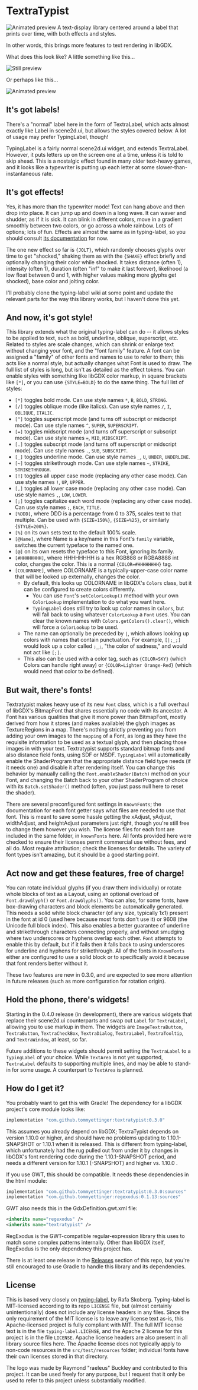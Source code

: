 # TextraTypist
![Animated preview](images/logo_animated.gif)
A text-display library centered around a label that prints over time, with both effects and styles.

In other words, this brings more features to text rendering in libGDX.

What does this look like? A little something like this...

![Still preview](https://i.imgur.com/DOZ222M.png)

Or perhaps like this...

![Animated preview](images/preview.gif)

## It's got labels!

There's a "normal" label here in the form of TextraLabel, which acts almost exactly like Label in scene2d.ui, but
allows the styles covered below. A lot of usage may prefer TypingLabel, though!

TypingLabel is a fairly normal scene2d.ui widget, and extends TextraLabel. However, it puts letters up on
the screen one at a time, unless it is told to skip ahead. This is a nostalgic effect found in many older text-heavy
games, and it looks like a typewriter is putting up each letter at some slower-than-instantaneous rate.

## It's got effects!

Yes, it has more than the typewriter mode! Text can hang above and then drop into place. It can jump up and down in a
long wave. It can waver and shudder, as if it is sick. It can blink in different colors, move in a gradient smoothly
between two colors, or go across a whole rainbow. Lots of options; lots of fun. Effects are almost the same as in
typing-label, so you should consult [its documentation](https://github.com/rafaskb/typing-label/wiki/Examples) for now.

The one new effect so far is `{JOLT}`, which randomly chooses glyphs over time to get "shocked," shaking them as with
the `{SHAKE}` effect briefly and optionally changing their color while shocked. It takes distance (often 1), intensity
(often 1), duration (often "inf" to make it last forever), likelihood (a low float between 0 and 1, with higher values
making more glyphs get shocked), base color and jolting color.

I'll probably clone the typing-label wiki at some point and update the relevant parts for the way this library works,
but I haven't done this yet.

## And now, it's got style!

This library extends what the original typing-label can do -- it allows styles to be applied to text, such as bold,
underline, oblique, superscript, etc. Related to styles are scale changes, which can shrink or enlarge text without
changing your font, and the "font family" feature. A font can be assigned a "family" of other fonts and names to use to
refer to them; this acts like a normal style, but actually changes what Font is used to draw. The full list of styles is
long, but isn't as detailed as the effect tokens. You can enable styles with something like libGDX color markup, in
square brackets like `[*]`, or you can use `{STYLE=BOLD}` to do the same thing. The full list of styles:

- `[*]` toggles bold mode. Can use style names `*`, `B`, `BOLD`, `STRONG`.
- `[/]` toggles oblique mode (like italics). Can use style names `/`, `I`, `OBLIQUE`, `ITALIC`.
- `[^]` toggles superscript mode (and turns off subscript or midscript mode). Can use style names `^`, `SUPER`, `SUPERSCRIPT`.
- `[=]` toggles midscript mode (and turns off superscript or subscript mode). Can use style names `=`, `MID`, `MIDSCRIPT`.
- `[.]` toggles subscript mode (and turns off superscript or midscript mode). Can use style names `.`, `SUB`, `SUBSCRIPT`.
- `[_]` toggles underline mode. Can use style names `_`, `U`, `UNDER`, `UNDERLINE`.
- `[~]` toggles strikethrough mode. Can use style names `~`, `STRIKE`, `STRIKETHROUGH`.
- `[!]` toggles all upper case mode (replacing any other case mode). Can use style names `!`, `UP`, `UPPER`.
- `[,]` toggles all lower case mode (replacing any other case mode). Can use style names `,`, `LOW`, `LOWER`.
- `[;]` toggles capitalize each word mode (replacing any other case mode). Can use style names `;`, `EACH`, `TITLE`.
- `[%DDD]`, where DDD is a percentage from 0 to 375, scales text to that multiple. Can be used with `{SIZE=150%}`, `{SIZE=%25}`, or similarly `{STYLE=200%}`.
- `[%]` on its own sets text to the default 100% scale.
- `[@Name]`, where Name is a key/name in this Font's `family` variable, switches the current typeface to the named one.
- `[@]` on its own resets the typeface to this Font, ignoring its family.
- `[#HHHHHHHH]`, where HHHHHHHH is a hex RGB888 or RGBA8888 int color, changes the color. This is a normal `{COLOR=#HHHHHHHH}` tag.
- `[COLORNAME]`, where COLORNAME is a typically-upper-case color name that will be looked up externally, changes the color.
  - By default, this looks up COLORNAME in libGDX's `Colors` class, but it can be configured to create colors differently.
    - You can use `Font`'s `setColorLookup()` method with your own `ColorLookup` implementation to do what you want here.
    - `TypingLabel` does still try to look up color names in `Colors`, but will fall back to using whatever `ColorLookup`
         a `Font` uses. You can clear the known names with `Colors.getColors().clear()`, which will force a `ColorLookup` to be used.
  - The name can optionally be preceded by `|`, which allows looking up colors with names that contain punctuation.
      For example, `[|;_;]` would look up a color called `;_;`, "the color of sadness," and would not act like `[;]`.
  - This also can be used with a color tag, such as `{COLOR=SKY}` (which Colors can handle right away) or
    `{COLOR=Lighter Orange-Red}` (which would need that color to be defined).

## But wait, there's fonts!

Textratypist makes heavy use of its new `Font` class, which is a full overhaul of libGDX's BitmapFont that shares
essentially no code with its ancestor. A Font has various qualities that give it more power than BitmapFont, mostly
derived from how it stores (and makes available) the glyph images as TextureRegions in a map. There's nothing strictly
preventing you from adding your own images to the `mapping` of a Font, as long as they have the requisite information to
be used as a textual glyph, and then placing those images in with your text. Textratypist supports standard bitmap
fonts and also distance field fonts, using SDF or MSDF. `TypingLabel` will automatically enable the ShaderProgram that
the appropriate distance field type needs (if it needs one) and disable it after rendering itself. You can change this
behavior by manually calling the `Font.enableShader(Batch)` method on your Font, and changing the Batch back to your
other ShaderProgram of choice with its `Batch.setShader()` method (often, you just pass null here to reset the shader).

There are several preconfigured font settings in `KnownFonts`; the documentation for each font getter says what files
are needed to use that font. This is meant to save some hassle getting the xAdjust, yAdjust, widthAdjust, 
and heightAdjust parameters just right, though you're still free to change them however you wish. The license files for
each font are included in the same folder, in `knownFonts` here. All fonts provided here were checked to ensure their
licenses permit commercial use without fees, and all do. Most require attribution; check the licenses for details. The
variety of font types isn't amazing, but it should be a good starting point.

## Act now and get these features, free of charge!

You can rotate individual glyphs (if you draw them individually) or rotate whole blocks of text as a Layout, using an
optional overload of `Font.drawGlyph()` or `Font.drawGlyphs()`. You can also, for some fonts, have box-drawing
characters and block elements be automatically generated. This needs a solid white block character (of any size,
typically 1x1) present in the font at id 0 (used here because most fonts don't use it) or 9608 (the Unicode full block
index). This also enables a better guarantee of underline and strikethrough characters connecting properly, and without
smudging where two underscores or hyphens overlap each other. `Font` attempts to enable this by default, but if it fails
then it falls back to using underscores for underline and hyphens for strikethrough. All of the fonts in `KnownFonts`
either are configured to use a solid block or to specifically avoid it because that font renders better without it.

These two features are new in 0.3.0, and are expected to see more attention in future releases (such as more
configuration for rotation origin).

## Hold the phone, there's widgets!

Starting in the 0.4.0 release (in development), there are various widgets that replace their
scene2d.ui counterparts and swap out `Label` for `TextraLabel`, allowing you to use markup in them.
The widgets are `ImageTextraButton`, `TextraButton`, `TextraCheckBox`, `TextraDialog`, `TextraLabel`, `TextraTooltip`, 
and `TextraWindow`, at least, so far.

Future additions to these widgets should permit setting the `TextraLabel` to a `TypingLabel` of your choice.
While `TextArea` is not yet supported, `TextraLabel` defaults to supporting multiple lines, and may be able to stand-in
for some usage. A counterpart to `TextArea` is planned.

## How do I get it?

You probably want to get this with Gradle! The dependency for a libGDX project's core module looks like:

```groovy
implementation "com.github.tommyettinger:textratypist:0.3.0"
```

This assumes you already depend on libGDX; TextraTypist depends on version 1.10.0 or higher, and should have no problems
updating to 1.10.1-SNAPSHOT or 1.10.1 when it is released. This is different from typing-label, which unfortunately had
the rug pulled out from under it by changes in libGDX's font rendering code during the 1.10.1-SNAPSHOT period, and needs
a different version for 1.10.1 (-SNAPSHOT) and higher vs. 1.10.0 .

If you use GWT, this should be compatible. It needs these dependencies in the html module:

```groovy
implementation "com.github.tommyettinger:textratypist:0.3.0:sources"
implementation "com.github.tommyettinger:regexodus:0.1.13:sources"
```

GWT also needs this in the GdxDefinition.gwt.xml file:
```xml
<inherits name="regexodus" />
<inherits name="textratypist" />
```

RegExodus is the GWT-compatible regular-expression library this uses to match some complex patterns internally. Other
than libGDX itself, RegExodus is the only dependency this project has.

There is at least one release in the [Releases](https://github.com/tommyettinger/textratypist/releases) section of this
repo, but you're still encouraged to use Gradle to handle this library and its dependencies.

## License

This is based very closely on [typing-label](https://github.com/rafaskb/typing-label), by Rafa Skoberg.
Typing-label is MIT-licensed according to its repo `LICENSE` file, but (almost certainly unintentionally) does not
include any license headers in any files. Since the only requirement of the MIT license is to leave any license text
as-is, this Apache-licensed project is fully compliant with MIT. The full MIT license text is in the file
`typing-label.LICENSE`, and the Apache 2 license for this project is in the file `LICENSE`. Apache license headers are
also present in all library source files here. The Apache license does not typically apply to non-code resources in the
`src/test/resources` folder; individual fonts have their own licenses stored in that directory.

The logo was made by Raymond "raeleus" Buckley and contributed to this project. It can be used freely for any purpose,
but I request that it only be used to refer to this project unless substantially modified.
